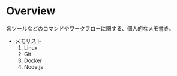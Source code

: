 # Overview  
各ツールなどのコマンドやワークフローに関する、個人的なメモ書き。  
  
  
* メモリスト
  1. Linux  
  2. Git
  3. Docker  
  4. Node.js
    
